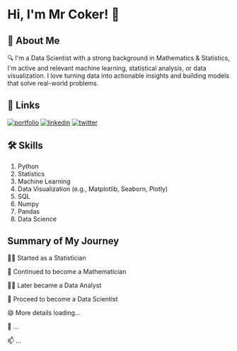 
# Hi, I'm Mr Coker! 👋


## 🚀 About Me
🔍 I'm a Data Scientist with a strong background in Mathematics & Statistics, I'm active and relevant machine learning, statistical analysis, or data visualization. I love turning data into actionable insights and building models that solve real-world problems.


## 🔗 Links
[![portfolio](https://img.shields.io/badge/my_portfolio-000?style=for-the-badge&logo=ko-fi&logoColor=white)](https://github.com/Gbadecoker/)
[![linkedin](https://img.shields.io/badge/linkedin-0A66C2?style=for-the-badge&logo=linkedin&logoColor=white)](www.linkedin.com/in/akingbadecoker)
[![twitter](https://img.shields.io/badge/twitter-1DA1F2?style=for-the-badge&logo=twitter&logoColor=white)](https://twitter.com/)


## 🛠 Skills
1. Python
2. Statistics 
3. Machine Learning
4. Data Visualization (e.g., Matplotlib, Seaborn, Plotly) 
5. SQL
6. Numpy
7. Pandas
8. Data Science



## Summary of My Journey
👩‍💻 Started as a Statistician

🧠 Continued to become a Mathematician

👯‍♀️ Later became a Data Analyst 

🤔 Proceed to become a Data Scientist

😄 More details loading...

🌱 ...

📫 ...




